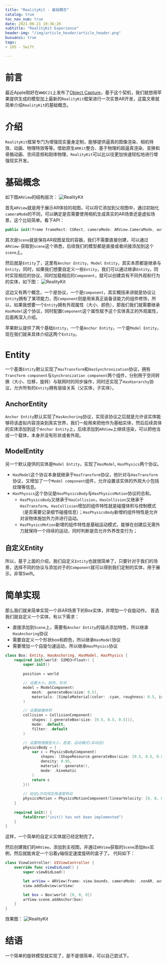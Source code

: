 ```yaml
---
title: "RealityKit - 基础概念"
catalog: true
toc_nav_num: true
date: 2021-06-21 19:36:20
subtitle: "RealityKit Experience"
header-img: "/img/article_header/article_header.png"
busuanzi: true
tags:
- iOS - Swift

---
```


# 前言

最近Apple刚好在`WWDC21`上发布了[Object Capture](https://developer.apple.com/documentation/realitykit/capturing_photographs_for_realitykit_object_capture/)，基于这个契机，我们就想用苹果提供生成的模型加上最新的`RealityKit`框架进行一次实景AR开发，这篇文章就简单介绍`RealityKit`的基础概念。

# 介绍

`RealityKit`框架专门为增强现实量身定制，能够提供逼真的图像渲染、相机特效、动画、物理特效等等。借助原生`ARKit`整合、基于物理的超逼真渲染、变换和骨骼动画、空间音频和刚体物理，`RealityKit`可以比以往更加快速轻松地进行增强现实开发。

# 基础概念

如下图`ARView`的结构层次：
![RealityKit](/img/article/20210621/1.png)

首先`ARView`就是用于展示AR体验的视图，可以将它添加到父视图中，通过初始化`cameraMode`的不同，可以确定是否需要使用相机生成真实的AR场景还是虚拟场景，这个比较简单。看下API：
``` swift
public init(frame frameRect: CGRect, cameraMode: ARView.CameraMode, automaticallyConfigureSession: Bool)
```

其次是`Scene`就是保存AR视图呈现的容器，我们不需要直接创建，可以通过`ARView·`获取到`scene`这个熟悉，后续我们的模型都是直接或者间接添加到这个`scene`上。

然后就是`Entity`了，这里有`Anchor Entity`，`Model Entity`，其实本质都是继承与`Entity`，同时，如果我们想要自定义一些`Entity`，我们可以通过继承`Entity`，同时实现相应的协议，同时加载相应的`Component`，就可以创建具有不同外观和行为的实体，如下图：
![RealityKit](/img/article/20210621/2.png)

这边又有两个概念，一个是协议，一个是`Component`，其实概括来讲就是协议让`Entity`拥有了某项能力，而`Component`则是用来真正装备该能力的组件修饰，所以，如果我想要一个`Entity`拥有外观属性（大小、颜色），那我们我们就需要继承`HasModel`这个协议，同时配置`Component`这个属性赋予这个实体真正的外观属性，后面再深入介绍。

苹果默认提供了两个基础`Entity`，一个是`Anchor Entity`，一个是`Model Entity`，现在我们就来具体介绍这两个`Entity`。

# Entity

一个基类`Entity`默认实现了`HasTransform`和`HasSynchronization`协议，拥有`Transform component`与`Synchronization component`两个组件，分别用于空间转换（大小、位移，旋转）与联网时的同步操作，同时还实现了`HasHierarchy`协议，允许所有的`Entity`拥有层级关系（父实体，子实体）。

## AnchorEntity

`Anchor Entity`默认实现了`HasAnchoring`协议，实现该协议之后就是允许该实体能够将该虚拟内容渲染到真实世界，我们一般用来把他作为基础实体，然后后续具体的实体添加到这个`Anchor Entity`上，后续添加到`ARView`上继续渲染，可以把他当成一个载体，本身并没有形状或者外观。

## ModelEntity

另一个默认提供的实体是`Model Entity`，实现了`HasModel`, `HasPhysics`两个协议。
- `HasModel`这个协议本身就继承于`HasTransform`协议，他针对与`HasTransform`协议，又增加了一个`Model component`组件，允许设置该实体的外观大小包括纹理等信息。
- `HasPhysics`这个协议是`HasPhysicsBody`与`HasPhysicsMotion`协议的总和。
    - `HasPhysicsBody`又继承于`HasCollision`，`HasCollision`又继承于`HasTransform`。`HasCollision`增加的组件特性就是碰撞体积与控制模式（是否需要记录细节碰撞信息）；`HasPhysicsBody`新增的组件特性是允许对该物体施加外力并进行运动。
    - `HasPhysicsMotion`新增的组件特性是基础运动模式，能够在创建后无需外力就保持一个持续的运动，同时判断是否允许外界改变行为；

## 自定义Entity

所以，基于上面的介绍，我们自定义`Entity`也就很简单了，只要针对于我们的场景，选择不同的协议与添加对于的`Component`就可以得到我们定制的实体，用于展示，非常Swift。

# 简单实现

那么我们就来简单实现一个非AR场景下的Box实体，并增加一个自旋动作。
首选我们就自定义一个实体，有以下需求：
- 直接添加到`Scene`上，需要有`Anchor Entity`的锚点添加特性，所以继承`HasAnchoring`协议
- 需要自定义一个形状box和颜色，所以继承`HasModel`协议
- 需要增加一个自旋匀速运动，所以继承`HasPhysics`协议

``` swift
class Box: Entity, HasAnchoring, HasModel, HasPhysics {
    required init(world: SIMD3<Float>) {
        super.init()
        
        position = world

        // 设置大小，颜色，形状
        model = ModelComponent(
            mesh: .generateBox(size: 0.5),
            materials: [SimpleMaterial(color: .cyan, roughness: 0.5, isMetallic: true)]
        )

        // 设置碰撞体积
        collision = CollisionComponent(
            shapes: [.generateBox(size: [0.5, 0.5, 0.5])],
            mode: .default,
            filter: .default
        )

        // 设置物理模型大小，密度，运动模式(非动态)
        physicsBody = {
            var c = PhysicsBodyComponent(
                shapes: [ShapeResource.generateBox(size: [0.5, 0.5, 0.5])],
                density: 0.95,
                material: .generate(),
                mode: .kinematic
            )
            return c
        }()
        
        // 给定y方向恒定角速度转动
        physicsMotion = PhysicsMotionComponent(linearVelocity: [0, 0, 0], angularVelocity: [0, 1, 0])
    }
    
    required init() {
        fatalError("init() has not been implemented")
    }
}
```
这样，一个简单的自定义实体就已经定制完了。

然后创建我们的`ARView`，添加到主视图，并通过`ARView`获取的`Scene`添加`Box`实例，然后就能肯定一个沿着y轴恒定速度旋转的盒子了。
代码如下：

``` swift
class ViewController: UIViewController {
    override func viewDidLoad() {
        super.viewDidLoad() 

        let arView = ARView(frame: view.bounds, cameraMode: .nonAR, automaticallyConfigureSession: false)
        view.addSubview(arView)

        let box = Box(world: [0, 0, 0])
        arView.scene.addAnchor(box)
    }
}
```

效果图：
![RealityKit](/img/article/20210621/3.png)

# 结语

一个简单的旋转模型就实现了，是不是很简单，可以自己尝试下。